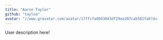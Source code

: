 ```yaml
---
title: "Aaron Taylor"
github: "tayloa"
avatar: "//www.gravatar.com/avatar/17ffcfa0043043df29ea207cab582fa0?d=identicon"
---
```


User description here!
